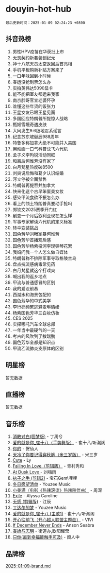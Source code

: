 # douyin-hot-hub

`最后更新时间：2025-01-09 02:24:23 +0800`

## 抖音热榜

1. 男性HPV疫苗在华获批上市
1. 无畏契约新套装创纪元
1. 神十八航天员太空返回后首亮相
1. 手机平板购新补贴方案来了
1. 一口年味回到小时候
1. 春运没抢到票怎么办
1. 实拍英伟达5090显卡
1. 能不能把室友都运来我家
1. 南京胖哥官宣老婆怀孕
1. 谁懂这些年货的饭张力
1. 王星女友已跟王星见面
1. 多国回应特朗普所提惊人战略
1. 甄姬雪境奇遇皮肤
1. 大同发生9.6级地震系谣言
1. 纪念苏东坡诞辰988周年
1. 特鲁多称加拿大绝不可能并入美国
1. 用动画一口气科普沈飞六代机
1. 孟子义李昀锐活动同框
1. 和离后何惟芳没有家了
1. 白月梵星热度破8500
1. 刘爽说后悔和葛夕认识结婚
1. 泻立停被全面禁售
1. 特朗普再提吞并加拿大
1. 快来化这个古早笨蛋美女妆
1. 感染甲流食欲不振怎么办
1. 看上的领土特朗普真要动手抢吗
1. 郑钦文2025赛季开门红
1. 剧变一个月后叙利亚现在怎么样
1. 军事专家解读六代机的定义标准
1. 转伞变装挑战
1. 国色芳华刘畅家暴何惟芳
1. 国色芳华首播观后感
1. 国色芳华杨紫投河李现弹琴花絮
1. 我妈问我一个人怎么做自媒体
1. 特朗普称不排除军事夺取格陵兰岛
1. 盘点抗流感病毒常见药
1. 白月梵星就这个打戏爽
1. 喊出我的返乡地点
1. 甲流与普通感冒的区别
1. 我的爱没前奏
1. 西湖水和海景包配的
1. 国色芳华的中式美学
1. 李行亮频繁逃避麦琳情绪
1. 杨紫国色芳华三白妆仿妆
1. CES 2025
1. 实探哪吒汽车全球总部
1. 一年当中最硬气的一天
1. 考古的风吹到了敖瑞鹏
1. 国色芳华全都是知识点
1. 甲流乙流肺炎支原体的区别

## 明星榜

暂无数据

## 直播榜

暂无数据

## 音乐榜

1. [消散对白(圆梦版)](https://sf5-hl-cdn-tos.douyinstatic.com/obj/tos-cn-ve-2774/og4jB5I5IizzoZVAAAzWgBMAsMDWoArfwBOiFs) - 丁禹兮
1. [爱的就是你_崔十八（手势舞版）](https://sf5-hl-cdn-tos.douyinstatic.com/obj/tos-cn-ve-2774/oApB2AigNyB4sTw7JhBOikMAf0oDJzMWBuIrgm) - 崔十八/听潮阁
1. [你的](https://sf5-hl-cdn-tos.douyinstatic.com/obj/tos-cn-ve-2774/oYuIeKf42jB7sEV6B2upMdpYAgfrQWj0FeRegh) - 贺仙人
1. [天冷了你要记得穿秋裤（米三岁版）](https://sf6-cdn-tos.douyinstatic.com/obj/tos-cn-ve-2774/oQlIwVIDWiZ6BQilAorS7MA0AgCkQDvcZAdm1) - 米三岁
1. [Cute](https://sf3-cdn-tos.douyinstatic.com/obj/tos-cn-ve-2774/o4IbIzHWKAAB4wsS5qMBRiiAlEBGTpQRNfFvuo) - Ly
1. [Falling In Love（剪辑版）](https://sf5-hl-cdn-tos.douyinstatic.com/obj/tos-cn-ve-2774/o8ajpA8zzgBPahbBIO8AcKGBLJezFCRd1wfP9f) - 青村秀和
1. [ At Dusk  Love ](https://sf5-hl-cdn-tos.douyinstatic.com/obj/tos-cn-ve-2774/o8CrpCf5CaYgI4ZrtQgMQAFEfuGqNnRSDQAPBc) - 刘嗨雨
1. [执子之手 (剪辑2)](https://sf5-hl-cdn-tos.douyinstatic.com/obj/tos-cn-ve-2774/oUoZLQjCc31XzqsBnBQUNgeKtYPBcgbFDwtfcu) - 宝石Gem\哩哩
1. [冬日愿望清单](https://sf5-hl-cdn-tos.douyinstatic.com/obj/tos-cn-ve-2774/oIIgUOeamCFCVAzxN6MFRLIBlLGpUqQxeeHrLE) - Youzee Music
1. [小美满（电影《热辣滚烫》热辣陪伴曲）](https://sf5-hl-cdn-tos.douyinstatic.com/obj/tos-cn-ve-2774/o0GAn2lSgfZIDUgtevCGDQYnFg4CwnrBaxbTZL) - 周深
1. [Exile](https://sf5-hl-cdn-tos.douyinstatic.com/obj/tos-cn-ve-2774/oYj4gAQTknKE3WW0Je8KGmQ7z1cA4FefwtbufD) - Alyssa Caroline
1. [无感 (剪辑版)](https://sf6-cdn-tos.douyinstatic.com/obj/tos-cn-ve-2774/o0eIsUzJBDlQaQFC5OFlgbMEZC1TFYBftOBn6p) - 江辰
1. [丁达尔的梦](https://sf5-hl-cdn-tos.douyinstatic.com/obj/tos-cn-ve-2774/oMU3WirUZBVQkAC9ccG5P2IQirziZM2RTInUY) - Youzee Music
1. [爱的就是你_崔十八 (主歌1)](https://sf5-hl-cdn-tos.douyinstatic.com/obj/tos-cn-ve-2774/oI5BO5DhFZ6UTcNCnZaOCBLtZ7WIMQGfgnXf5E) - 崔十八/听潮阁
1. [开心往前飞（开心超人联盟主题曲）](https://sf5-hl-cdn-tos.douyinstatic.com/obj/tos-cn-ve-2774/9d8fb7c82cf1421fb93a9fe925275e0a) - VIVI
1. [If December Never Ends](https://sf5-hl-cdn-tos.douyinstatic.com/obj/tos-cn-ve-2774/oY1IQMoTgCFIBg8RZifyqlBBt1UFgitTYmxeOS) - Anson Seabra
1. [春娇与志明](https://sf5-hl-cdn-tos.douyinstatic.com/obj/tos-cn-ve-2774/e530d8fceb7044b39707d7f9ff54add1) - 街道办,欧阳耀莹
1. [只你(直到幸福能触手可及)](https://sf5-hl-cdn-tos.douyinstatic.com/obj/tos-cn-ve-2774/o0lBkRDzFTeaVSUz3ZZSCBVtZ5DIMQGfgmEAuE) - 颜人中

## 品牌榜

[2025-01-09-brand.md](2025-01-09-brand.md)
